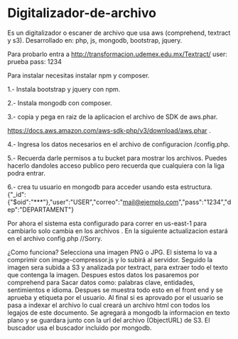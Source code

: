 # Digitalizador-de-archivo
Es un digitalizador o escaner de archivo que usa aws (comprehend, textract y s3). Desarrollado en: php, js, mongodb, bootstrap, jquery.

Para probarlo entra a http://transformacion.udemex.edu.mx/Textract/
user: prueba
pass: 1234

Para instalar necesitas instalar npm y composer.

1.- Instala bootstrap y jquery con npm.

2.- Instala mongodb con composer.

3.- copia y pega en raiz de la aplicacion el archivo de SDK de aws.phar.

https://docs.aws.amazon.com/aws-sdk-php/v3/download/aws.phar .

4.- Ingresa los datos necesarios en el archivo de configuracion /config.php.

5.- Recuerda darle permisos a tu bucket para mostrar los archivos. Puedes hacerlo dandoles acceso publico pero recuerda que cualquiera con la liga podra entrar.

6.- crea tu usuario en mongodb para acceder usando esta estructura.
{"_id":{"$oid":"***"},"user":"USER","correo":"mail@ejemplo.com","pass":"1234","dep":"DEPARTAMENT"}

Por ahora el sistema esta configurado para correr en us-east-1 para cambiarlo solo cambia en los archivos . En la siguiente actualizacion estará en el archivo config.php 
//Sorry.

¿Como funciona?
Selecciona una imagen PNG o JPG.
El sistema lo va a comprimir con image-compressor.js y lo subirá al servidor.
Seguido la imagen sera subida a S3 y analizada por textract, para extraer todo el texto que contenga la imagen.
Despues estos datos los pasaremos por comprehend para Sacar datos como: palabras clave, entidades, sentimientos e idioma.
Despues se muestra todo esto en el front end y se aprueba y etiqueta por el usuario.
Al final si es aprovado por el usuario se pasa a indexar el archivo lo cual creará un archivo html con todos los legajos de este documento. Se agregará a mongodb la informacion en texto plano y se guardara junto con la url del archivo (ObjectURL) de S3.
El buscador usa el buscador incluido por mongodb.
